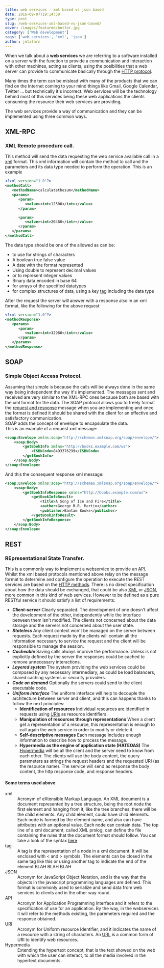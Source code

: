 ```yaml
---
title: web services - xml based vs json based
date: 2016-09-07T19:14:50
type: post
slug: /web-services-xml-based-vs-json-based/
cover: /images/featured/butler.jpg
category: ['Web development']
tags: ['web services', 'xml', 'json']
author: jmtalarn
---
```


When we talk about a <strong>web services</strong> we are referring to a software installed on a server with the function to provide a communication and interaction with other machines, acting as clients, using the posibilities that a web server can provide to communicate basically through the <a href="http://blog.jmtalarn.com/basic-concepts-about-web-servers/#http">HTTP protocol</a>.<!--more-->
<p>Many times the term can be mislead with many of the products that we can find on the Internet coming to your mind things like Gmail, Google Calendar, Twitter ... but technically it's incorrect. Web services will be the technology behind most of this services being these web applications the clients consuming the resource their web services are providing.</p>
<p>The web services provide a way of communication and they can be implemented using three common ways.</p>
<h2 id="xmlrpc">XML-RPC</h2>
<h3 id="xmlremoteprocedurecall">XML Remote procedure call.</h3>
<p>This method will send the data requesting the web service available call in a <a href="http://blog.jmtalarn.com/web-services-xml-based-vs-json-based/#xml">xml</a> format. This xml information will contain the method to call and the parameters and its data type needed to perform the operation. This is an example</p>

```xml
<?xml version="1.0"?>
<methodCall>
   <methodName>calculatethesum</methodName>
   <params>
      <param>
         <value><int>12500</int></value>
      </param>

      <param>
         <value><int>20480</int></value>
      </param>
   </params>
</methodCall>
```

<p>The data type should be one of the allowed as can be:</p>

<ul>
<li><strong><em><string></em></strong> to use for strings of characters</li>
<li><strong><em><boolean></em></strong> A boolean true false value</li>
<li><strong><em><dateTime.iso8601></em></strong> A date with the format represented</li>
<li><strong><em><double></em></strong> Using double to represent decimal values</li>
<li><strong><em><int></em></strong> or <strong><em><i4></em></strong> to represent integer values</li>
<li><strong><em><base64></em></strong> Binary data encoded in base 64</li>
<li><strong><em><array></em></strong> for arrays of the specified datatypes</li>
<li><strong><em><struct></em></strong> for complex structures of data, using a key <a href="http://blog.jmtalarn.com/web-services-xml-based-vs-json-based/#tag">tag</a> including the data type</li>
</ul>
<p>After the request the server will answer with a response also in an xml format, like the following for the above request</p>

```xml
<?xml version="1.0"?>
<methodResponse>
   <params>
      <param>
         <value><int>32980</int></value>
      </param>
   </params>
</methodResponse>
```

<h2 id="soap">SOAP</h2>
<h3 id="simpleobjectaccessprotocol">Simple Object Access Protocol.</h3>
<p>Assuming that simple is because the calls will be always done in the same way being independent the way it's implemented. The messages sent and received are very similar to the XML-RPC ones because both are based with the xml format for the data. The SOAP protocol allows you to freely format the <a href="http://blog.jmtalarn.com/basic-concepts-about-web-servers/#request-response">request and response</a> message when you are implementing and once the format is defined it should be shared with the client for an effective and satisfactory communication.<br />
SOAP adds the concept of envelope to encapsulate the data.<br />
This is an example of a request xml message:</p>

```xml
<soap:Envelope xmlns:soap="http://schemas.xmlsoap.org/soap/envelope/">
    <soap:Body>
        <getBookInfo xmlns="http://books.example.com/ws">
            <ISBNCode>8493376299</ISBNCode>
        </getBookInfo>
    </soap:Body>
</soap:Envelope>
```

<p>And this the consequent response xml message:</p>

```xml
<soap:Envelope xmlns:soap="http://schemas.xmlsoap.org/soap/envelope/">
    <soap:Body>
        <getBookInfoResponse xmlns="http://books.example.com/ws">
            <getBookInfoResult>
                <title>A Song of Ice and Fire</title>
                <author>George R.R. Martin</author>
                <publisher>Bantam Books</publisher>
            </getBookInfoResult>
        </getBookInfoResponse>
    </soap:Body>
</soap:Envelope>
```

<h2 id="rest">REST</h2>
<h3 id="representationalstatetransfer">REpresentational State Transfer.</h3>
<p>This is a commonly way to implement a webservice to provide an <a href="http://blog.jmtalarn.com/web-services-xml-based-vs-json-based/#api">API</a>. Whilst the xml based protocols mentioned above relay on the message format to determine and configure the operation to execute the REST services are based on the <a href="http://blog.jmtalarn.com/basic-concepts-about-web-servers/#methods">HTTP methods</a>. There is no direct specification about how the data should be exchanged, that could be also <a href="http://blog.jmtalarn.com/web-services-xml-based-vs-json-based/#xml">XML</a> or <a href="http://blog.jmtalarn.com/web-services-xml-based-vs-json-based/#json">JSON</a>, more common in this kind of web services. However to be defined as a pure RESTful service it should satisfy a list of requirements:</p>
<ul>
<li><strong><em>Client–server</em></strong> Clearly separated. The development of one doesn't affect the development of the other, independently while the interface between them isn't modified. The clients not concerned about the data storage and the servers not concerned about the user state.</li>
<li><strong><em>Stateless</em></strong> Any client context won't be managed on the server between requests. Each request made by the clients will contain all the information necessary to service the request and the client will be responsible to manage the session.</li>
<li><strong><em>Cacheable</em></strong> Saving calls always improve the performance. Unless is not explicitly defined by the server the responses could be cached to remove unnecessary interactions.</li>
<li><strong><em>Layered system</em></strong> The system providing the web services could be composed by any necessary intermediary, as could be load balancers, shared caching systems or security providers.</li>
<li><strong><em>Code on demand</em></strong> Optionally the servers could send to the client executable code.</li>
<li><strong><em>Uniform interface</em></strong> The uniform interface will help to decouple the architecture between server and client, and this can happens thanks to follow the next principles:
<ul>
<li><strong>Identification of resources</strong> Individual resources are identified in requests using <a href="http://blog.jmtalarn.com/web-services-xml-based-vs-json-based/#uri">URIs</a> as resource identifiers.</li>
<li><strong>Manipulation of resources through representations</strong> When a client get a representation of a resource, this representation is enough to call again the web service in order to modify or delete it.</li>
<li><strong>Self-descriptive messages</strong> Each message includes enough information to describe how to process the message.</li>
<li><strong>Hypermedia as the engine of application state (HATEOAS)</strong> The <a href="http://blog.jmtalarn.com/web-services-xml-based-vs-json-based/#hypermedia">Hypermedia</a> will be all the client and the server need to know from each other. The clients will use the body content, the query parameters as strings the request headers and the requested URI (as the resource name). The service will send as response the body content, the http response code, and response headers.</li>
</ul>
</li>
</ul>

<h4 id="sometermsusedabove">Some terms used above</h4>
<dl>
<dt id="xml">xml</dt>
<dd>Acronym of eXtensible Markup Language. An XML document is a document represented by a tree structure, being the root node the first element and hanging from it, like the tree branches, there will be the child elements. Any child element, could have child elements. Each node is formed by the element name, and also can have attributes with an optional value. Each node can contain data. The top line of a xml document, called XML prolog, can define the file containing the rules that the document format should follow. You can take a look of the syntax <a href="http://www.w3schools.com/xml/xml_syntax.asp">here</a></dd>
<dt id="tag">tag</dt>
<dd>A tag is the representation of a node in a xml document. It will be enclosed with < and > symbols. The elements can be closed in the same tag like this <TAG/> or using another tag to indicate the end of the element <TAG>BLAH BLAH BLAH</TAG></dd>
<dt id="json">JSON</dt>
<dd>Acronym for JavaScript Object Notation, and is the way that the objects in the javascript programming languages are defined. This format is commonly used to serialize and send data from web services to clients and in the other way round.</dd>
<dt id="api">API</dt>
<dd>Acronym for Application Programming Interface and it refers to the specification of use for an application. By the way, in the webservices it will refer to the methods existing, the paremeters required and the response obtained.</dd>
<dt id="uri">URI</dt>
<dd>Acronym for Uniform resource Identifier, and it indicates the name of a resource with a string of characters. An <a title="URL definition" href="http://blog.jmtalarn.com/basic-concepts-about-web-servers/#url">URL</a> is a common form of URI to identify web resources.</dd>
<dt id="hypermedia">Hypermedia</dt>
<dd>Extending the hypertext concept, that is the text showed on the web with which the user can interact, to all the media involved in the hypertext documents.</dd>
</dl>
